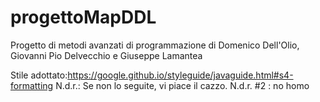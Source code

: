 # progettoMapDDL
Progetto di metodi avanzati di programmazione di Domenico Dell'Olio, Giovanni Pio Delvecchio e Giuseppe Lamantea

Stile adottato:https://google.github.io/styleguide/javaguide.html#s4-formatting
N.d.r.: Se non lo seguite, vi piace il cazzo.
N.d.r. #2 : no homo

